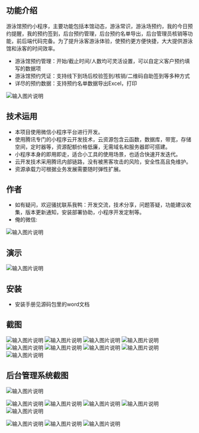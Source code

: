 ## 功能介绍 
    
游泳馆预约小程序，主要功能包括本馆动态，游泳常识，游泳场预约，我的今日预约提醒，我的预约签到，后台预约管理，后台预约名单导出，后台管理员核销等功能，前后端代码完备。为了提升泳客游泳体验，使预约更方便快捷，大大提供游泳馆和泳客的时间效率。 

- 游泳馆预约管理：开始/截止时间/人数均可灵活设置，可以自定义客户预约填写的数据项
- 游泳馆预约凭证：支持线下到场后校验签到/核销/二维码自助签到等多种方式
- 详尽的预约数据：支持预约名单数据导出Excel，打印

![输入图片说明](demo/%E4%BA%8C%E7%BB%B4%E7%A0%81.png)
 

## 技术运用
- 本项目使用微信小程序平台进行开发。
- 使用腾讯专门的小程序云开发技术，云资源包含云函数，数据库，带宽，存储空间，定时器等，资源配额价格低廉，无需域名和服务器即可搭建。
- 小程序本身的即用即走，适合小工具的使用场景，也适合快速开发迭代。
- 云开发技术采用腾讯内部链路，没有被黑客攻击的风险，安全性高且免维护。
- 资源承载力可根据业务发展需要随时弹性扩展。  



## 作者
- 如有疑问，欢迎骚扰联系我鸭：开发交流，技术分享，问题答疑，功能建议收集，版本更新通知，安装部署协助，小程序开发定制等。
- 俺的微信:
 
 
![输入图片说明](demo/author-base.png)


## 演示 
 
![输入图片说明](demo/%E4%BA%8C%E7%BB%B4%E7%A0%81.png)

## 安装

- 安装手册见源码包里的word文档




## 截图
![输入图片说明](demo/1%E9%A6%96%E9%A1%B5.png)
![输入图片说明](demo/2%E6%9C%AC%E9%A6%86%E5%8A%A8%E6%80%81.png)
![输入图片说明](demo/3%E6%B8%B8%E6%B3%B3%E5%B8%B8%E8%AF%86.png)
![输入图片说明](demo/4%E9%A2%84%E7%BA%A6%E6%97%A5%E5%8E%86.png)
![输入图片说明](demo/5%E6%88%91%E7%9A%84.png)
![输入图片说明](demo/6%E6%B8%B8%E6%B3%B3%E9%A6%86%E9%A2%84%E7%BA%A6.png)
![输入图片说明](demo/7%E9%A2%84%E7%BA%A6%E8%AF%A6%E6%83%85.png)
 ![输入图片说明](demo/8%E9%A9%AC%E4%B8%8A%E9%A2%84%E7%BA%A6.png)
![输入图片说明](demo/9%E9%A2%84%E7%BA%A6%E6%88%90%E5%8A%9F.png)

## 后台管理系统截图
![输入图片说明](demo/10%E5%90%8E%E5%8F%B0-%E9%A6%96%E9%A1%B5.png)

![输入图片说明](demo/11%E5%90%8E%E5%8F%B0-%E5%8A%A8%E6%80%81%E7%AE%A1%E7%90%86.png)
![输入图片说明](demo/12%E5%90%8E%E5%8F%B0-%E9%A2%84%E7%BA%A6%E7%AE%A1%E7%90%86.png)
![输入图片说明](demo/13%E5%90%8E%E5%8F%B0-%E9%A2%84%E7%BA%A6%E6%B7%BB%E5%8A%A0.png)
![输入图片说明](demo/14%E5%90%8E%E5%8F%B0-%E9%A2%84%E7%BA%A6%E6%97%B6%E6%AE%B5.png)
![输入图片说明](demo/15%E5%90%8E%E5%8F%B0-%E9%A2%84%E7%BA%A6%E8%8F%9C%E5%8D%95.png)

![输入图片说明](demo/16%E5%90%8E%E5%8F%B0-%E9%A2%84%E7%BA%A6%E5%90%8D%E5%8D%95.png)
![输入图片说明](demo/17%E5%90%8E%E5%8F%B0-%E9%A2%84%E7%BA%A6%E5%90%8D%E5%8D%95%E7%AE%A1%E7%90%86.png)
![输入图片说明](demo/18%E5%90%8E%E5%8F%B0-%E9%A2%84%E7%BA%A6%E5%90%8D%E5%8D%95%E5%AF%BC%E5%87%BA.png)